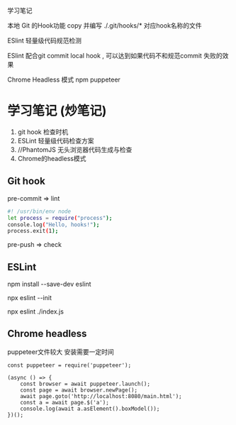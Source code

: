 学习笔记

本地 Git 的Hook功能
copy 并编写 ./.git/hooks/*   对应hook名称的文件

ESlint 轻量级代码规范检测


ESlint 配合git commit local hook ,  可以达到如果代码不和规范commit 失败的效果



Chrome Headless 模式 
npm puppeteer



# 学习笔记  (炒笔记)

1. git hook 检查时机
2. ESLint 轻量级代码检查方案
3. //PhantomJS 无头浏览器代码生成与检查
3. Chrome的headless模式

## Git hook

pre-commit   =>  lint

```bash
#! /usr/bin/env node
let process = require("process");
console.log("Hello, hooks!");
process.exit(1);
```

pre-push   => check

## ESLint

npm install --save-dev eslint

npx eslint --init

npx eslint ./index.js

## Chrome headless

puppeteer文件较大 安装需要一定时间

```nodejs
const puppeteer = require('puppeteer');

(async () => {
    const browser = await puppeteer.launch();
    const page = await browser.newPage();
    await page.goto('http://localhost:8080/main.html');
    const a = await page.$('a');
    console.log(await a.asElement().boxModel());
})();

```